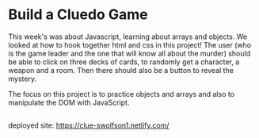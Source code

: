 
# Build a Cluedo Game

This week's was about Javascript, learning about arrays and objects. We looked at how to hook together html and css in this project!
The user (who is the game leader and the one that will know all about the murder) should be able to click on three decks of cards, to randomly get a character, a weapon and a room. Then there should also be a button to reveal the mystery.  

The focus on this project is to practice objects and arrays and also to manipulate the DOM with JavaScript.

##
deployed site: https://clue-swolfson1.netlify.com/
